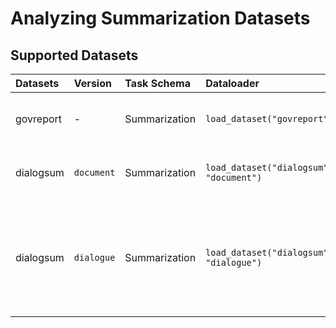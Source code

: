 # Analyzing Summarization Datasets


## Supported Datasets

|Datasets|Version|Task Schema|Dataloader|Comments
|:---    |:---        |:---       |:--- |:---  
govreport | -  | Summarization | ``` load_dataset("govreport") ``` | Current definition: text, summary |
dialogsum | `document`  | Summarization | ``` load_dataset("dialogsum", "document") ``` | Current definition: text, summary |
dialogsum | `dialogue`  | Summarization | ``` load_dataset("dialogsum", "dialogue") ``` | Current definition: dialogue: {"speaker": List[str], "text": List[str]}, summary: List[str] |
